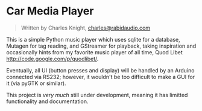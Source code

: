 Car Media Player
================

>Written by Charles Knight, <charles@rabidaudio.com>

This is a simple Python music player which uses sqlite for a database,
Mutagen for tag reading, and GStreamer for playback, taking inspiration
and occasionally hints from my favorite music player of all time, Quod
Libet <http://code.google.com/p/quodlibet/>.

Eventually, all UI (button presses and display) will be handled by an
Arduino connected via RS232; however, it wouldn't be too difficult to
make a GUI for it (via pyGTK or similar).

This project is *very much* still under development, meaning it has
limitted functionality and documentation.
